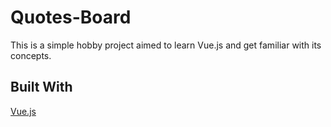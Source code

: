 # Quotes-Board
This is a simple hobby project aimed to learn Vue.js and get familiar with its concepts.

## Built With
[Vue.js](https://vuejs.org/)

